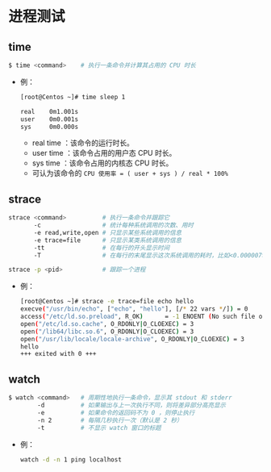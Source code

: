 # 进程测试

## time

```sh
$ time <command>    # 执行一条命令并计算其占用的 CPU 时长
```
- 例：
  ```sh
  [root@Centos ~]# time sleep 1

  real    0m1.001s
  user    0m0.001s
  sys     0m0.000s
  ```
  - real time ：该命令的运行时长。
  - user time ：该命令占用的用户态 CPU 时长。
  - sys time ：该命令占用的内核态 CPU 时长。
  - 可认为该命令的 `CPU 使用率 = ( user + sys ) / real * 100%`

## strace

```sh
strace <command>          # 执行一条命令并跟踪它
       -c                 # 统计每种系统调用的次数、用时
       -e read,write,open # 只显示某些系统调用的信息
       -e trace=file      # 只显示某类系统调用的信息
       -tt                # 在每行的开头显示时间
       -T                 # 在每行的末尾显示这次系统调用的耗时，比如<0.000007>

strace -p <pid>           # 跟踪一个进程
```
- 例：
  ```sh
  [root@Centos ~]# strace -e trace=file echo hello 
  execve("/usr/bin/echo", ["echo", "hello"], [/* 22 vars */]) = 0
  access("/etc/ld.so.preload", R_OK)      = -1 ENOENT (No such file or directory)
  open("/etc/ld.so.cache", O_RDONLY|O_CLOEXEC) = 3
  open("/lib64/libc.so.6", O_RDONLY|O_CLOEXEC) = 3
  open("/usr/lib/locale/locale-archive", O_RDONLY|O_CLOEXEC) = 3
  hello
  +++ exited with 0 +++
  ```

## watch

```sh
$ watch <command>   # 周期性地执行一条命令，显示其 stdout 和 stderr
        -d          # 如果输出与上一次执行不同，则将差异部分高亮显示
        -e          # 如果命令的返回码不为 0 ，则停止执行
        -n 2        # 每隔几秒执行一次（默认是 2 秒）
        -t          # 不显示 watch 窗口的标题
```
- 例：
  ```sh
  watch -d -n 1 ping localhost
  ```
